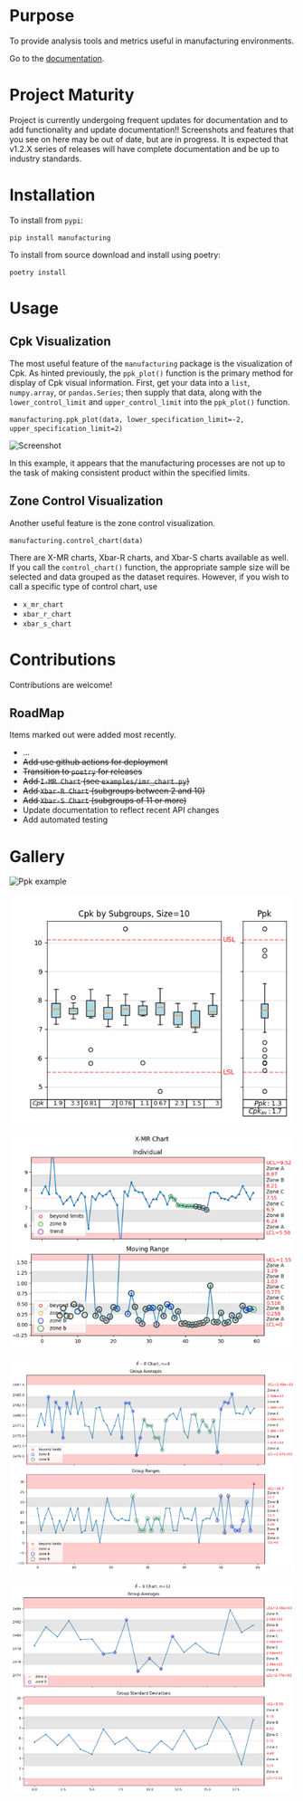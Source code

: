 # Purpose

To provide analysis tools and metrics useful in manufacturing environments.

Go to the [documentation](https://manufacturing.readthedocs.io/en/latest/).

# Project Maturity

Project is currently undergoing frequent updates for documentation and to add
functionality and update documentation!!  Screenshots and features that you see
on here may be out of date, but are in progress.  It is expected that 
v1.2.X series of releases will have complete documentation and be up to 
industry standards.

# Installation

To install from `pypi`:

    pip install manufacturing

To install from source download and install using poetry:

    poetry install

# Usage

## Cpk Visualization

The most useful feature of the `manufacturing` package is the visualization of Cpk.
As hinted previously, the `ppk_plot()` function is the primary method for display of
Cpk visual information.  First, get your data into a `list`, `numpy.array`, or 
`pandas.Series`; then supply that data, along with the `lower_control_limit` and 
`upper_control_limit` into the `ppk_plot()` function.

    manufacturing.ppk_plot(data, lower_specification_limit=-2, upper_specification_limit=2)
    
![Screenshot](images/example3.png)

In this example, it appears that the manufacturing processes are not up to the task of 
making consistent product within the specified limits.

## Zone Control Visualization

Another useful feature is the zone control visualization.

    manufacturing.control_chart(data)

There are X-MR charts, Xbar-R charts, and Xbar-S charts available as well.  If you call the 
`control_chart()` function, the appropriate sample size will be selected and data grouped as
the dataset requires.  However, if you wish to call a specific type of control chart, use

 - `x_mr_chart`
 - `xbar_r_chart`
 - `xbar_s_chart`

# Contributions

Contributions are welcome!  

## RoadMap

Items marked out were added most recently.

 - ...
 - ~~Add use github actions for deployment~~
 - ~~Transition to `poetry` for releases~~
 - ~~Add `I-MR Chart` (see `examples/imr_chart.py`)~~
 - ~~Add `Xbar-R Chart` (subgroups between 2 and 10)~~
 - ~~Add `Xbar-S Chart` (subgroups of 11 or more)~~
 - Update documentation to reflect recent API changes
 - Add automated testing

# Gallery

![Ppk example](images/ppk-chart-example.png)

![Cpk example](images/cpk-by-subgroups.png)

![X-MR Chart](images/xmr-chart.png)

![Xbar-R Chart](images/xbar-r-chart.png)

![Xbar-S Chart](images/xbar-s-chart.png)

